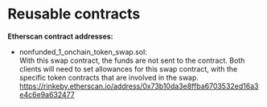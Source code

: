 # Reusable contracts

**Etherscan contract addresses:**
* nonfunded_1_onchain_token_swap.sol: <br>
With this swap contract, the funds are not sent to the contract. Both clients will need to set allowances for this swap contract, with the specific token contracts that are involved in the swap.
https://rinkeby.etherscan.io/address/0x73b10da3e8ffba6703532ed16a3e4c6e9a632477
